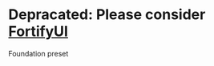 # **Depracated:** Please consider [FortifyUI](https://github.com/zacksmash/fortify-ui/)

Foundation preset
